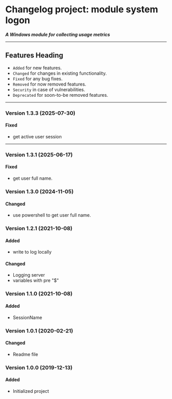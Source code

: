 # Changelog project: module system logon
***A Windows module for collecting usage metrics***

---

## Features Heading
- `Added` for new features.
- `Changed` for changes in existing functionality.
- `Fixed` for any bug fixes.
- `Removed` for now removed features.
- `Security` in case of vulnerabilities.
- `Deprecated` for soon-to-be removed features.

[//]: # (Copy paste pallette)
[//]: # (#### Added)
[//]: # (#### Changed)
[//]: # (#### Fixed)
[//]: # (#### Removed)
[//]: # (#### Security)
[//]: # (#### Deprecated)

---

### Version 1.3.3 (2025-07-30)
#### Fixed
- get active user session

---


### Version 1.3.1 (2025-06-17)
#### Fixed
- get user full name.

### Version 1.3.0 (2024-11-05)
#### Changed
- use powershell to get user full name.

### Version 1.2.1 (2021-10-08)
#### Added
- write to log locally

#### Changed
- Logging server
- variables with pre "$"


### Version 1.1.0 (2021-10-08)
#### Added
- SessionName

### Version 1.0.1 (2020-02-21)
#### Changed
- Readme file


### Version 1.0.0 (2019-12-13)
#### Added
- Initialized project
